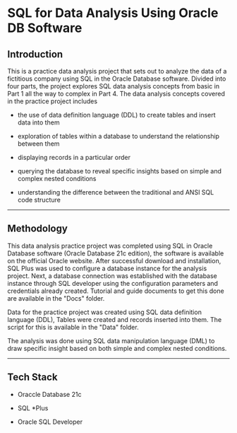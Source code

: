 # SQL for Data Analysis Using Oracle DB Software



## Introduction


This is a practice data analysis project that sets out to analyze the data of a fictitious company using SQL in the Oracle Database software.
Divided into four parts, the project explores SQL data analysis concepts from basic in Part 1 all the way to complex in Part 4.
The data analysis concepts covered in the practice project includes

- the use of data definition language (DDL) to create tables and insert data into them

- exploration of tables within a database to understand the relationship between them

- displaying records in a particular order

- querying the database to reveal specific insights based on simple and complex nested conditions

- understanding the difference between the traditional and ANSI SQL code structure

---

## Methodology

This data analysis practice project was completed using SQL in Oracle Database software (Oracle Database 21c edition), the software is available on the official Oracle website.
After successful download and installation, SQL Plus was used to configure a database instance for the analysis project.
Next, a database connection was established with the database instance through SQL developer using the configuration parameters and credentials already created.
Tutorial and guide documents to get this done are available in the "Docs" folder.



Data for the practice project was created using SQL data definition language (DDL), Tables were created and records inserted into them. The script for this is available in the "Data" folder.

The analysis was done using SQL data manipulation language (DML) to draw specific insight based on both simple and complex nested conditions.

---


## Tech Stack

- Oraccle Database 21c

- SQL *Plus

- Oracle SQL Developer

